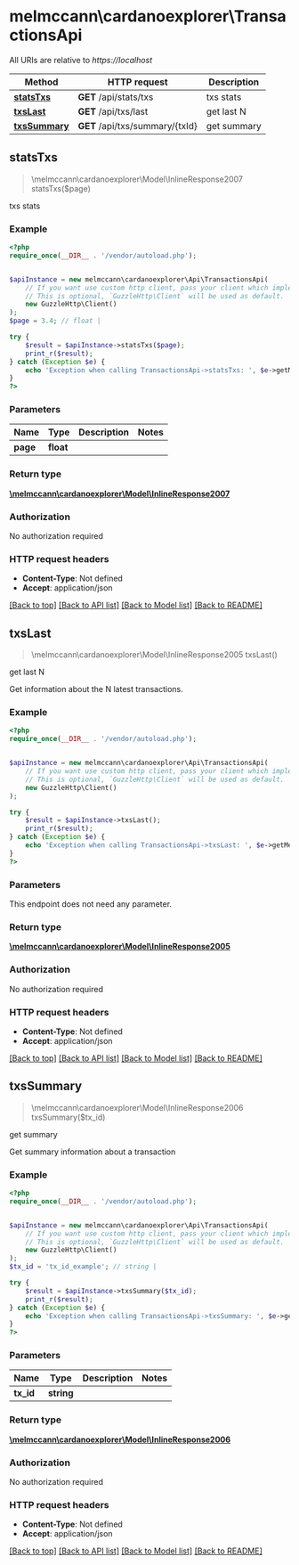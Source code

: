 # melmccann\cardanoexplorer\TransactionsApi

All URIs are relative to *https://localhost*

Method | HTTP request | Description
------------- | ------------- | -------------
[**statsTxs**](TransactionsApi.md#statsTxs) | **GET** /api/stats/txs | txs stats
[**txsLast**](TransactionsApi.md#txsLast) | **GET** /api/txs/last | get last N
[**txsSummary**](TransactionsApi.md#txsSummary) | **GET** /api/txs/summary/{txId} | get summary



## statsTxs

> \melmccann\cardanoexplorer\Model\InlineResponse2007 statsTxs($page)

txs stats

### Example

```php
<?php
require_once(__DIR__ . '/vendor/autoload.php');


$apiInstance = new melmccann\cardanoexplorer\Api\TransactionsApi(
    // If you want use custom http client, pass your client which implements `GuzzleHttp\ClientInterface`.
    // This is optional, `GuzzleHttp\Client` will be used as default.
    new GuzzleHttp\Client()
);
$page = 3.4; // float | 

try {
    $result = $apiInstance->statsTxs($page);
    print_r($result);
} catch (Exception $e) {
    echo 'Exception when calling TransactionsApi->statsTxs: ', $e->getMessage(), PHP_EOL;
}
?>
```

### Parameters


Name | Type | Description  | Notes
------------- | ------------- | ------------- | -------------
 **page** | **float**|  |

### Return type

[**\melmccann\cardanoexplorer\Model\InlineResponse2007**](../Model/InlineResponse2007.md)

### Authorization

No authorization required

### HTTP request headers

- **Content-Type**: Not defined
- **Accept**: application/json

[[Back to top]](#) [[Back to API list]](../../README.md#documentation-for-api-endpoints)
[[Back to Model list]](../../README.md#documentation-for-models)
[[Back to README]](../../README.md)


## txsLast

> \melmccann\cardanoexplorer\Model\InlineResponse2005 txsLast()

get last N

Get information about the N latest transactions.

### Example

```php
<?php
require_once(__DIR__ . '/vendor/autoload.php');


$apiInstance = new melmccann\cardanoexplorer\Api\TransactionsApi(
    // If you want use custom http client, pass your client which implements `GuzzleHttp\ClientInterface`.
    // This is optional, `GuzzleHttp\Client` will be used as default.
    new GuzzleHttp\Client()
);

try {
    $result = $apiInstance->txsLast();
    print_r($result);
} catch (Exception $e) {
    echo 'Exception when calling TransactionsApi->txsLast: ', $e->getMessage(), PHP_EOL;
}
?>
```

### Parameters

This endpoint does not need any parameter.

### Return type

[**\melmccann\cardanoexplorer\Model\InlineResponse2005**](../Model/InlineResponse2005.md)

### Authorization

No authorization required

### HTTP request headers

- **Content-Type**: Not defined
- **Accept**: application/json

[[Back to top]](#) [[Back to API list]](../../README.md#documentation-for-api-endpoints)
[[Back to Model list]](../../README.md#documentation-for-models)
[[Back to README]](../../README.md)


## txsSummary

> \melmccann\cardanoexplorer\Model\InlineResponse2006 txsSummary($tx_id)

get summary

Get summary information about a transaction

### Example

```php
<?php
require_once(__DIR__ . '/vendor/autoload.php');


$apiInstance = new melmccann\cardanoexplorer\Api\TransactionsApi(
    // If you want use custom http client, pass your client which implements `GuzzleHttp\ClientInterface`.
    // This is optional, `GuzzleHttp\Client` will be used as default.
    new GuzzleHttp\Client()
);
$tx_id = 'tx_id_example'; // string | 

try {
    $result = $apiInstance->txsSummary($tx_id);
    print_r($result);
} catch (Exception $e) {
    echo 'Exception when calling TransactionsApi->txsSummary: ', $e->getMessage(), PHP_EOL;
}
?>
```

### Parameters


Name | Type | Description  | Notes
------------- | ------------- | ------------- | -------------
 **tx_id** | **string**|  |

### Return type

[**\melmccann\cardanoexplorer\Model\InlineResponse2006**](../Model/InlineResponse2006.md)

### Authorization

No authorization required

### HTTP request headers

- **Content-Type**: Not defined
- **Accept**: application/json

[[Back to top]](#) [[Back to API list]](../../README.md#documentation-for-api-endpoints)
[[Back to Model list]](../../README.md#documentation-for-models)
[[Back to README]](../../README.md)

